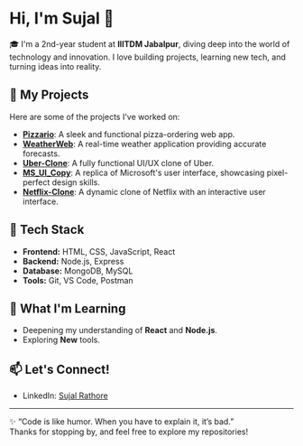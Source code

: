# Hi, I'm Sujal 👋

🎓 I'm a 2nd-year student at **IIITDM Jabalpur**, diving deep into the world of technology and innovation. I love building projects, learning new tech, and turning ideas into reality.

## 🚀 My Projects
Here are some of the projects I've worked on:

- [**Pizzario**](https://github.com/SujalR26/Pizzario): A sleek and functional pizza-ordering web app.
- [**WeatherWeb**](https://github.com/SujalR26/WeatherWeb): A real-time weather application providing accurate forecasts.
- [**Uber-Clone**](https://github.com/SujalR26/Uber-Clone): A fully functional UI/UX clone of Uber.
- [**MS_UI_Copy**](https://github.com/SujalR26/MS_UI_Copy): A replica of Microsoft's user interface, showcasing pixel-perfect design skills.
- [**Netflix-Clone**](https://github.com/SujalR26/Netflix-Clone): A dynamic clone of Netflix with an interactive user interface.

## 🔧 Tech Stack
- **Frontend:** HTML, CSS, JavaScript, React
- **Backend:** Node.js, Express
- **Database:** MongoDB, MySQL
- **Tools:** Git, VS Code, Postman

## 🌱 What I'm Learning
- Deepening my understanding of **React** and **Node.js**.
- Exploring **New** tools.

## 📫 Let's Connect!
- LinkedIn: [Sujal Rathore](https://www.linkedin.com/in/sujal-rathore-28952028b?utm_source=share&utm_campaign=share_via&utm_content=profile&utm_medium=android_app)


---

✨ “Code is like humor. When you have to explain it, it’s bad.”  
Thanks for stopping by, and feel free to explore my repositories!
